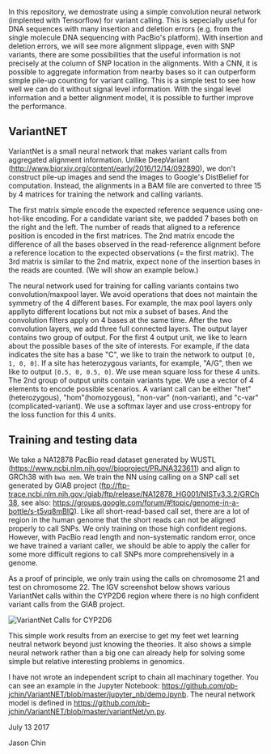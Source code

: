 In this repository, we demostrate using a simple convolution neural network (implented 
with Tensorflow) for variant calling.  This is sepecially useful for DNA sequences with 
many insertion and deletion errors (e.g. from the single molecule DNA sequencing with 
PacBio's platform). With insertion and deletion errors, we will see more alignment slippage,
even with SNP variants, there are some possibilities that the useful information is not precisely
at the column of SNP location in the alignments.  With a CNN, it is possible to aggregate 
information from nearby bases so it can outperform simple pile-up counting for variant
calling. This is a simple test to see how well we can do it without signal level information.
With the singal level information and a better alignment model, it is possible to further
improve the performance.


## VariantNET

VariantNet is a small neural network that makes variant calls from aggregated alignment information. Unlike DeepVariant (http://www.biorxiv.org/content/early/2016/12/14/092890), we don't construct pile-up images and send the images to Google's DistBelief for computation. Instead, the alignments in a BAM file are converted to three 15 by 4 matrices for training the network and calling variants.  

The first matrix simple encode the expected reference sequence using one-hot-like encoding.  For a candidate variant site, we padded 7 bases both on the right and the left. The number of reads that aligned to a reference position is encoded in the first matrices. The 2nd matrix encode the difference of all the bases observed in the read-reference alignment before a reference location to the expected observations (= the first matrix).  The 3rd matrix is similar to the 2nd matrix, expect none of the insertion bases in the reads are counted. (We will show an example below.)

The neural network used for training for calling variants contains two convolution/maxpool layer. We avoid operations that does not maintain the symmetry of the 4 different bases. For example, the max pool layers only appllyto different locations but not mix a subset of bases. And the convolution filters apply on 4 bases at the same time.  After the two convolution layers, we add three full connected layers.  The output layer contains two group of output. For the first 4 output unit, we like to learn about the possible bases of the site of interests.  For example, if the data indicates the site has a base "C", we like to train the network to output `[0, 1, 0, 0]`. If a site has heterozygous variants, for example, "A/G", then we like to output `[0.5, 0, 0.5, 0]`. We use mean square loss for these 4 units.  The 2nd group of output units contain variants type. We use a vector of 4 elements to encode possible scenarios. A variant call can be either "het"(heterozygous), "hom"(homozygous), "non-var" (non-variant), and "c-var" (complicated-variant). We use a softmax layer and use cross-entropy for the loss function for this 4 units.

## Training and testing data

We take a NA12878 PacBio read dataset generated by WUSTL (https://www.ncbi.nlm.nih.gov//bioproject/PRJNA323611) and align to GRCh38 with `bwa mem`. We train the NN using calling on a SNP call set generated by GIAB project (ftp://ftp-trace.ncbi.nlm.nih.gov:/giab/ftp/release/NA12878_HG001/NISTv3.3.2/GRCh38, see also: https://groups.google.com/forum/#!topic/genome-in-a-bottle/s-t5vq8mBlQ). Like all short-read-based call set, there are a lot of region in the human genome that the short reads can not be aligned properly to call SNPs.  We only training on those high confident regions.  However, with PacBio read length and non-systematic random error, once we have trained a variant caller, we should be able to apply the caller for some more difficult regions to call SNPs more comprehensively in a genome.

As a proof of principle, we only train using the calls on chromosome 21 and test on chromosome 22. The IGV screenshot below shows various VariantNet calls within the CYP2D6 region where there is no high confident variant calls from the GIAB project. 

![VariantNet Calls for CYP2D6](https://raw.githubusercontent.com/pb-jchin/VariantNET/master/images/CYP2D6_example.jpg "VariantNet Calls for CYP2D6")


This simple work results from an exercise to get my feet wet learning neutral network beyond just knowing the theories. It also shows a simple neural network rather than a big one can already help for solving some simple but relative interesting problems in genomics. 

I have not wrote an independent script to chain all machinary together. You can see an example in the Jupyter Notebook: https://github.com/pb-jchin/VariantNET/blob/master/jupyter_nb/demo.ipynb. The neural network model is defined in https://github.com/pb-jchin/VariantNET/blob/master/variantNet/vn.py.

July 13 2017

Jason Chin
